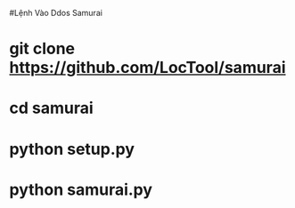 #Lệnh Vào Ddos Samurai
# git clone https://github.com/LocTool/samurai
# cd samurai
# python setup.py
# python samurai.py
